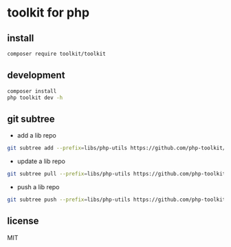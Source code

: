# toolkit for php

## install

```bash
composer require toolkit/toolkit
```

## development

```bash
composer install
php toolkit dev -h
```

## git subtree

- add a lib repo

```bash
git subtree add --prefix=libs/php-utils https://github.com/php-toolkit/php-utils master --squash
```

- update a lib repo

```bash
git subtree pull --prefix=libs/php-utils https://github.com/php-toolkit/php-utils master --squash
```

- push a lib repo

```bash
git subtree push --prefix=libs/php-utils https://github.com/php-toolkit/php-utils master
```

## license

MIT
